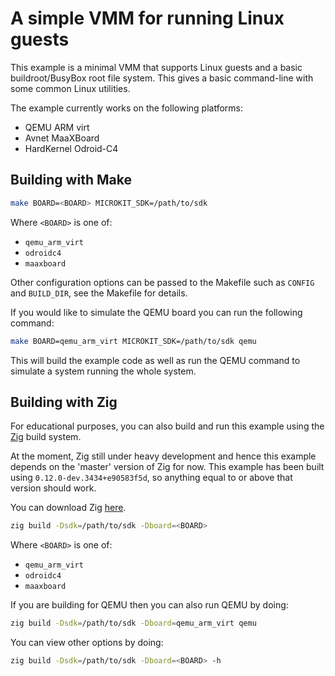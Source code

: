 # A simple VMM for running Linux guests

This example is a minimal VMM that supports Linux guests and a basic
buildroot/BusyBox root file system. This gives a basic command-line with some
common Linux utilities.

The example currently works on the following platforms:
* QEMU ARM virt
* Avnet MaaXBoard
* HardKernel Odroid-C4

## Building with Make

```sh
make BOARD=<BOARD> MICROKIT_SDK=/path/to/sdk
```

Where `<BOARD>` is one of:
* `qemu_arm_virt`
* `odroidc4`
* `maaxboard`

Other configuration options can be passed to the Makefile such as `CONFIG`
and `BUILD_DIR`, see the Makefile for details.

If you would like to simulate the QEMU board you can run the following command:
```sh
make BOARD=qemu_arm_virt MICROKIT_SDK=/path/to/sdk qemu
```

This will build the example code as well as run the QEMU command to simulate a
system running the whole system.

## Building with Zig

For educational purposes, you can also build and run this example using the
[Zig](https://ziglang.org/) build system.

At the moment, Zig still under heavy development and hence this example depends
on the 'master' version of Zig for now. This example has been built using
`0.12.0-dev.3434+e90583f5d`, so anything equal to or above that version should work.

You can download Zig [here](https://ziglang.org/download/).

```sh
zig build -Dsdk=/path/to/sdk -Dboard=<BOARD>
```

Where `<BOARD>` is one of:
* `qemu_arm_virt`
* `odroidc4`
* `maaxboard`

If you are building for QEMU then you can also run QEMU by doing:
```sh
zig build -Dsdk=/path/to/sdk -Dboard=qemu_arm_virt qemu
```

You can view other options by doing:
```sh
zig build -Dsdk=/path/to/sdk -Dboard=<BOARD> -h
```

